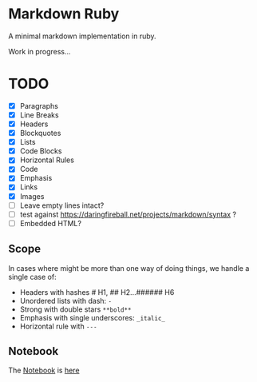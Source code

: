 # Markdown Ruby

A minimal markdown implementation in ruby.

Work in progress...

# TODO

- [x] Paragraphs
- [x] Line Breaks
- [x] Headers
- [x] Blockquotes
- [x] Lists
- [x] Code Blocks
- [x] Horizontal Rules
- [x] Code
- [x] Emphasis
- [x] Links
- [x] Images
- [ ] Leave empty lines intact?
- [ ] test against https://daringfireball.net/projects/markdown/syntax ?
- [ ] Embedded HTML?

## Scope

In cases where might be more than one way of doing things, we handle a single case of:

- Headers with hashes # H1, ## H2...###### H6
- Unordered lists with dash: `-`
- Strong with double stars `**bold**`
- Emphasis with single underscores: `_italic_`
- Horizontal rule with `---`

## Notebook

The [Notebook](./notebook.md) is [here](./notebook.md)
